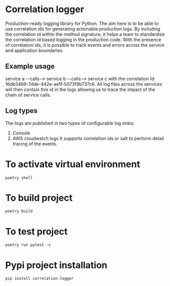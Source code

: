 # Correlation logger

Production-ready logging library for Python.
The aim here is to be able to use correlation ids for generating actionable production logs.
By including the correlation id within the method signature, it helps a team to standardize the correlation id based 
logging in the production code.
With the presence of correlation ids, it is possible to track events and errors across the service and application
boundaries.

## Example usage

service a --calls--> service b --calls--> service c with the correlation Id: 16db3469-7dde-442e-ae1f-5073f9b737c6.
All log files across the services will then contain this id in the logs allowing us to trace the impact of the chain of
service calls.

## Log types

The logs are published in two types of configurable log sinks:

1) Console
2) AWS cloudwatch logs It supports correlation ids or salt to perform detail tracing of the events.

# To activate virtual environment
`poetry shell`

# To build project
`poetry build`

# To test project
`poetry run pytest -v`

# Pypi project installation
`pip install correlation-logger`
